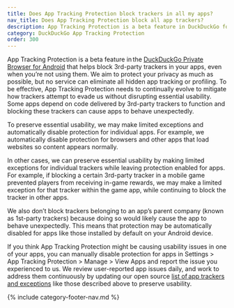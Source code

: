 ```yaml
---
title: Does App Tracking Protection block trackers in all my apps?
nav_title: Does App Tracking Protection block all app trackers?
description: App Tracking Protection is a beta feature in DuckDuckGo for Android that helps block 3rd-party trackers in your apps, even when you’re not using them.
category: DuckDuckGo App Tracking Protection
order: 300
---
```


App Tracking Protection is a beta feature in the [DuckDuckGo Private Browser for Android](https://play.google.com/store/apps/details?id=com.duckduckgo.mobile.android) that helps block 3rd-party trackers in your apps, even when you’re not using them. We aim to protect your privacy as much as possible, but no service can eliminate all hidden app tracking or profiling. To be effective, App Tracking Protection needs to continually evolve to mitigate how trackers attempt to evade us without disrupting essential usability. Some apps depend on code delivered by 3rd-party trackers to function and blocking these trackers can cause apps to behave unexpectedly.

To preserve essential usability, we may make limited exceptions and automatically disable protection for individual apps. For example, we automatically disable protection for browsers and other apps that load websites so content appears normally.

In other cases, we can preserve essential usability by making limited exceptions for individual trackers while leaving protection enabled for apps.  For example, if blocking a certain 3rd-party tracker in a mobile game prevented players from receiving in-game rewards, we may make a limited exception for that tracker within the game app, while continuing to block the tracker in other apps.

We also don’t block trackers belonging to an app’s parent company (known as 1st-party trackers) because doing so would likely cause the app to behave unexpectedly. This means that protection may be automatically disabled for apps like those installed by default on your Android device.

If you think App Tracking Protection might be causing usability issues in one of your apps, you can manually disable protection for apps in Settings > App Tracking Protection > Manage > View Apps and report the issue you experienced to us. We review user-reported app issues daily, and work to address them continuously by updating our open source [list of app trackers and exceptions](https://github.com/duckduckgo/tracker-blocklists/blob/main/app/README.md) like those described above to preserve usability.

{% include category-footer-nav.md %}
